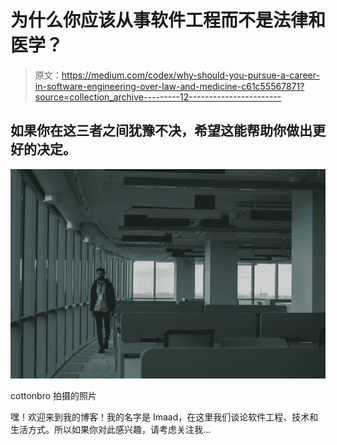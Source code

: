 # 为什么你应该从事软件工程而不是法律和医学？

> 原文：<https://medium.com/codex/why-should-you-pursue-a-career-in-software-engineering-over-law-and-medicine-c61c55567871?source=collection_archive---------12----------------------->

## 如果你在这三者之间犹豫不决，希望这能帮助你做出更好的决定。

![](img/8e202f13f1a8efc7d736ae2839a9ebd2.png)

cottonbro 拍摄的照片

嘿！欢迎来到我的博客！我的名字是 Imaad，在这里我们谈论软件工程、技术和生活方式。所以如果你对此感兴趣，请考虑关注我…